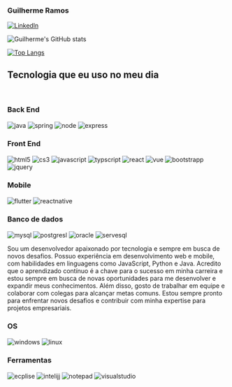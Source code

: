 
### Guilherme Ramos 

[![Linkedln](https://img.shields.io/badge/LinkedIn-0077B5?style=for-the-badge&logo=linkedin&logoColor=white)](https://www.linkedin.com/in/guilherme-ramos-dev/)

![Guilherme's GitHub stats](https://github-readme-stats.vercel.app/api?username=gramos-neves&show_icons=true&theme=radical)

[![Top Langs](https://github-readme-stats.vercel.app/api/top-langs/?username=gramos-neves&langs_count=5)](https://github.com/gramos-neves/github-readme-stats)

## Tecnologia que eu uso no meu dia

<div style="display: inline_block"></br>
    <h3> Back End </h3>
    <img align="center" alt="java" src="https://img.shields.io/badge/Java-ED8B00?style=for-the-badge&logo=java&logoColor=white" ></img>
     <img align="center" alt="spring" src="https://img.shields.io/badge/Spring-6DB33F?style=for-the-badge&logo=spring&logoColor=white" ></img>
    <img align="center" alt="node" src="https://img.shields.io/badge/Node.js-43853D?style=for-the-badge&logo=node.js&logoColor=white" ></img>
    <img align="center" alt="express" src="https://img.shields.io/badge/Express.js-404D59?style=for-the-badge" ></img>
    </br>
    <h3> Front End </h3>
     <img align="center" alt="html5" src="https://img.shields.io/badge/HTML5-E34F26?style=for-the-badge&logo=html5&logoColor=white" ></img>
    <img align="center" alt="cs3" src="https://img.shields.io/badge/CSS3-1572B6?style=for-the-badge&logo=css3&logoColor=white" ></img>
     <img align="center" alt="javascript" src="https://img.shields.io/badge/JavaScript-323330?style=for-the-badge&logo=javascript&logoColor=F7DF1E" ></img>
      <img align="center" alt="typscript" src="https://img.shields.io/badge/TypeScript-007ACC?style=for-the-badge&logo=typescript&logoColor=white" ></img>
        <img align="center" alt="react" src="https://img.shields.io/badge/React-20232A?style=for-the-badge&logo=react&logoColor=61DAFB" ></img>
         <img align="center" alt="vue" src="https://img.shields.io/badge/Vue.js-35495E?style=for-the-badge&logo=vue.js&logoColor=4FC08D" ></img>
          <img align="center" alt="bootstrapp" src="https://img.shields.io/badge/Bootstrap-563D7C?style=for-the-badge&logo=bootstrap&logoColor=white" ></img>
          <img align="center" alt="jquery" src="https://img.shields.io/badge/jQuery-0769AD?style=for-the-badge&logo=jquery&logoColor=white" ></img></br>
          <h3> Mobile </h3> 
          <img align="center" alt="flutter" src="https://img.shields.io/badge/Flutter-02569B?style=for-the-badge&logo=flutter&logoColor=white" ></img>
          <img align="center" alt="reactnative" src="https://img.shields.io/badge/React_Native-20232A?style=for-the-badge&logo=react&logoColor=61DAFB" ></img></br>
          <h3> Banco de dados </h3> 
          <img align="center" alt="mysql" src="https://img.shields.io/badge/MySQL-005C84?style=for-the-badge&logo=mysql&logoColor=white" ></img>
          <img align="center" alt="postgresl" src="https://img.shields.io/badge/PostgreSQL-316192?style=for-the-badge&logo=postgresql&logoColor=white" ></img>
          <img align="center" alt="oracle" src="https://img.shields.io/badge/Oracle-F80000?style=for-the-badge&logo=Oracle&logoColor=white" ></img>
          <img align="center" alt="servesql" src="https://img.shields.io/badge/Microsoft%20SQL%20Server-CC2927?style=for-the-badge&logo=microsoft%20sql%20server&logoColor=white"></img></br>
<div>
    <div>
        <p>
           Sou um desenvolvedor apaixonado por tecnologia e sempre em busca de novos desafios. Possuo experiência em desenvolvimento web e mobile, com habilidades em linguagens como JavaScript, Python e Java. Acredito que o aprendizado contínuo é a chave para o sucesso em minha carreira e estou sempre em busca de novas oportunidades para me desenvolver e expandir meus conhecimentos. Além disso, gosto de trabalhar em equipe e colaborar com colegas para alcançar metas comuns. Estou sempre pronto para enfrentar novos desafios e contribuir com minha expertise para projetos empresariais.
        </p>
    </div>    
<div style="display: inline_block">
         <h3> OS </h3> 
         <img align="center" alt="windows" src="https://img.shields.io/badge/Windows-0078D6?style=for-the-badge&logo=windows&logoColor=white" ></img>
          <img align="center" alt="linux" src="https://img.shields.io/badge/Linux-FCC624?style=for-the-badge&logo=linux&logoColor=black" ></img>
<div>
    <div style="display: inline_block">
          <h3> Ferramentas </h3> 
          <img align="center" alt="ecplise" src="https://img.shields.io/badge/Eclipse-2C2255?style=for-the-badge&logo=eclipse&logoColor=white" ></img>
          <img align="center" alt="intelijj" src="https://img.shields.io/badge/IntelliJ_IDEA-000000.svg?style=for-the-badge&logo=intellij-idea&logoColor=white" ></img>
          <img align="center" alt="notepad" src="https://img.shields.io/badge/Notepad++-90E59A.svg?style=for-the-badge&logo=notepad%2B%2B&logoColor=black" ></img>
      <img align="center" alt="visualstudio" src="https://img.shields.io/badge/Visual_Studio_Code-0078D4?style=for-the-badge&logo=visual%20studio%20code&logoColor=white"></img>
<div>
    
    
